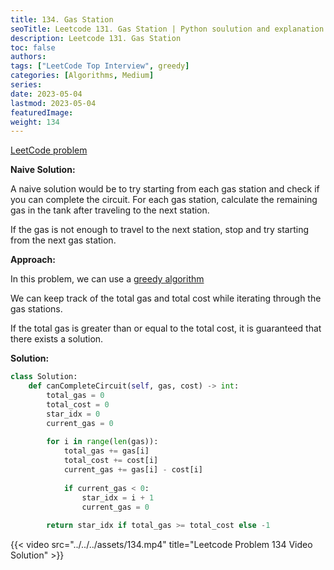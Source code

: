 ```yaml
---
title: 134. Gas Station
seoTitle: Leetcode 131. Gas Station | Python soulution and explanation
description: Leetcode 131. Gas Station
toc: false
authors:
tags: ["LeetCode Top Interview", greedy]
categories: [Algorithms, Medium]
series:
date: 2023-05-04
lastmod: 2023-05-04
featuredImage:
weight: 134
---
```


[LeetCode problem](https://leetcode.com/problems/gas-station/)

**Naive Solution:**

A naive solution would be to try starting from each gas station and check if you can complete the circuit. For each gas station, calculate the remaining gas in the tank after traveling to the next station. 

If the gas is not enough to travel to the next station, stop and try starting from the next gas station.

**Approach:**

In this problem, we can use a [greedy algorithm](/en/tags/greedy/)

We can keep track of the total gas and total cost while iterating through the gas stations. 

If the total gas is greater than or equal to the total cost, it is guaranteed that there exists a solution.

**Solution:**

```python
class Solution:
    def canCompleteCircuit(self, gas, cost) -> int:
        total_gas = 0
        total_cost = 0
        star_idx = 0
        current_gas = 0
        
        for i in range(len(gas)):
            total_gas += gas[i]
            total_cost += cost[i]
            current_gas += gas[i] - cost[i]
            
            if current_gas < 0:
                star_idx = i + 1
                current_gas = 0
        
        return star_idx if total_gas >= total_cost else -1
```

{{< video src="../../../assets/134.mp4" title="Leetcode Problem 134 Video Solution" >}}

